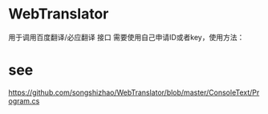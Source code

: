 # WebTranslator
用于调用百度翻译/必应翻译 接口
需要使用自己申请ID或者key，使用方法：
# see
https://github.com/songshizhao/WebTranslator/blob/master/ConsoleText/Program.cs
